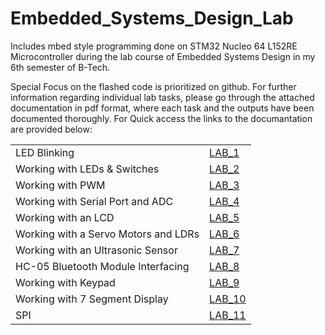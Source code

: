 # Embedded_Systems_Design_Lab
Includes mbed style programming done on STM32 Nucleo 64 L152RE Microcontroller during the lab course of Embedded Systems Design in my 6th semester of B-Tech.

Special Focus on the flashed code is prioritized on github. For further information regarding individual lab tasks, please go through the attached documentation in pdf format, where each task and the outputs have been documented thoroughly.
For Quick access the links to the documantation are provided below:

<table>
<tr>
<td>LED Blinking</td>
<td><a href="https://github.com/Jayakrishnan-Menon/Embedded_Systems_Design_Lab/blob/4bedd4f4afbf927e2749035f17f655a400a0d737/Lab_1/LAB%201.pdf" target="_blank" rel="noopener noreferrer">LAB_1</a></td>
</tr>
<tr>
<td>Working with LEDs & Switches</td>
<td><a href="https://github.com/Jayakrishnan-Menon/Embedded_Systems_Design_Lab/blob/4bedd4f4afbf927e2749035f17f655a400a0d737/Lab_2/LAB%202.pdf" target="_blank" rel="noopener noreferrer">LAB_2</a></td>
</tr>
<tr>
<td>Working with PWM</td>
<td><a href="https://github.com/Jayakrishnan-Menon/Embedded_Systems_Design_Lab/blob/4bedd4f4afbf927e2749035f17f655a400a0d737/Lab_3/LAB%203.pdf" target="_blank" rel="noopener noreferrer">LAB_3</a></td>
</tr>
<tr>
<td>Working with Serial Port and ADC</td>
<td><a href="https://github.com/Jayakrishnan-Menon/Embedded_Systems_Design_Lab/blob/4bedd4f4afbf927e2749035f17f655a400a0d737/Lab_4/LAB%204.pdf" target="_blank" rel="noopener noreferrer">LAB_4</a></td>
</tr>
<tr>
<td>Working with an LCD</td>
<td><a href="https://github.com/Jayakrishnan-Menon/Embedded_Systems_Design_Lab/blob/4bedd4f4afbf927e2749035f17f655a400a0d737/Lab_5/LAB%205.pdf" target="_blank" rel="noopener noreferrer">LAB_5</a></td>
</tr>
<tr>
<td>Working with a Servo Motors and LDRs</td>
<td><a href="https://github.com/Jayakrishnan-Menon/Embedded_Systems_Design_Lab/blob/4bedd4f4afbf927e2749035f17f655a400a0d737/Lab_6/LAB%206.pdf" target="_blank" rel="noopener noreferrer">LAB_6</a></td>
</tr>
<tr>
<td>Working with an Ultrasonic Sensor</td>
<td><a href="https://github.com/Jayakrishnan-Menon/Embedded_Systems_Design_Lab/blob/4bedd4f4afbf927e2749035f17f655a400a0d737/Lab_7/LAB%207.pdf" target="_blank" rel="noopener noreferrer">LAB_7</a></td>
</tr>
<tr>
<td>HC-05 Bluetooth Module Interfacing</td>
<td><a href="https://github.com/Jayakrishnan-Menon/Embedded_Systems_Design_Lab/blob/4bedd4f4afbf927e2749035f17f655a400a0d737/Lab_8/LAB%208.pdf" target="_blank" rel="noopener noreferrer">LAB_8</a></td>
</tr>
<tr>
<td>Working with Keypad</td>
<td><a href="https://github.com/Jayakrishnan-Menon/Embedded_Systems_Design_Lab/blob/4bedd4f4afbf927e2749035f17f655a400a0d737/Lab_9/LAB%209.pdf" target="_blank" rel="noopener noreferrer">LAB_9</a></td>
</tr>
<tr>
<td>Working with 7 Segment Display</td>
<td><a href="https://github.com/Jayakrishnan-Menon/Embedded_Systems_Design_Lab/blob/4bedd4f4afbf927e2749035f17f655a400a0d737/Lab_A/LAB%2010.pdf" target="_blank" rel="noopener noreferrer">LAB_10</a></td>
</tr>
<tr>
<td>SPI</td>
<td><a href="https://github.com/Jayakrishnan-Menon/Embedded_Systems_Design_Lab/blob/4bedd4f4afbf927e2749035f17f655a400a0d737/Lab_B/LAB%2011.pdf" target="_blank" rel="noopener noreferrer">LAB_11</a></td>
</tr>
</table>
